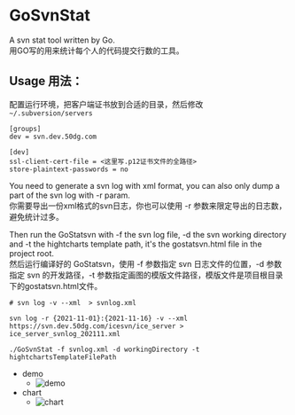# GoSvnStat
A svn stat tool written by Go.  
用GO写的用来统计每个人的代码提交行数的工具。


## Usage 用法：
配置运行环境，把客户端证书放到合适的目录，然后修改 `~/.subversion/servers`

```
[groups]
dev = svn.dev.50dg.com

[dev]
ssl-client-cert-file = <这里写.p12证书文件的全路径>
store-plaintext-passwords = no

```

You need to generate a svn log with xml format, you can also only dump a part of the svn log with -r param.  
你需要导出一份xml格式的svn日志，你也可以使用 -r 参数来限定导出的日志数，避免统计过多。

Then run the GoStatsvn with -f the svn log file, -d the svn working directory and -t the hightcharts template path, it's the gostatsvn.html file  in the project root.  
然后运行编译好的 GoStatsvn，使用 -f 参数指定 svn 日志文件的位置，-d 参数指定 svn 的开发路径，-t 参数指定画图的模版文件路径，模版文件是项目根目录下的gostatsvn.html文件。

```
# svn log -v --xml  > svnlog.xml

svn log -r {2021-11-01}:{2021-11-16} -v --xml https://svn.dev.50dg.com/icesvn/ice_server > ice_server_svnlog_202111.xml

./GoSvnStat -f svnlog.xml -d workingDirectory -t hightchartsTemplateFilePath
```

* demo
    * ![demo](http://p9.qhimg.com/d/inn/6379de03/GoStatsvn-stat-result.png "a GoStatsvn result demo")
* chart
    * ![chart](http://p0.qhimg.com/d/inn/c776308a/qqqq.png "a GoStatsvn result chart demo")
